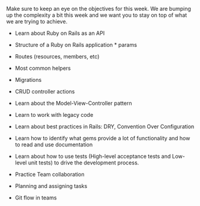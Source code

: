Make sure to keep an eye on the objectives for this week. We are bumping up the complexity a bit this week and we want you to stay on top of what we are trying to achieve. 

- Learn about Ruby on Rails as an API

- Structure of a Ruby on Rails application  * params

- Routes (resources, members, etc)

- Most common helpers

- Migrations

- CRUD controller actions

- Learn about the Model-View-Controller pattern

- Learn to work with legacy code

- Learn about best practices in Rails: DRY, Convention Over Configuration

- Learn how to identify what gems provide a lot of functionality and how to read and use documentation

- Learn about how to use tests (High-level acceptance tests and Low-level unit tests) to drive the development process.

- Practice Team collaboration

- Planning and assigning tasks

- Git flow in teams